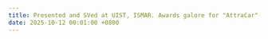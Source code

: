 ```yaml
---
title: Presented and SVed at UIST, ISMAR. Awards galore for "AttraCar"- Honorable Mention Jury's Choice and Best Demo People's Choice (UIST) + Best Demo (ISMAR)! 
date: 2025-10-12 00:01:00 +0800
---
```


